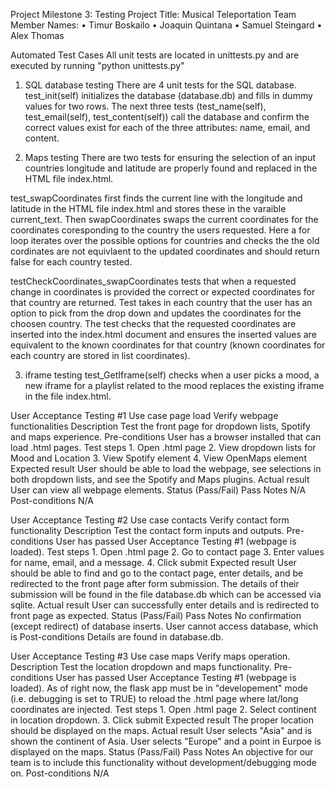 Project Milestone 3: Testing
Project Title: Musical Teleportation
Team Member Names:
    • Timur Boskailo
	• Joaquin Quintana
    • Samuel Steingard
	• Alex Thomas

Automated Test Cases
All unit tests are located in unittests.py and are executed by running "python unittests.py"
1. SQL database testing
    There are 4 unit tests for the SQL database. test_init(self) initializes the database (database.db) and fills in dummy values for two rows. The next three tests (test_name(self), test_email(self), test_content(self)) call the database and confirm the correct values exist for each of the three attributes: name, email, and content.

2. Maps testing
There are two tests for ensuring the selection of an input countries longitude and latitude are properly found and replaced in the HTML file index.html.

test_swapCoordinates first finds the current line with the longitude and latitude in the HTML file index.html and stores these in the varaible current_text. Then swapCoordinates swaps the current coordinates for the coordinates coresponding to the country the users requested. Here a for loop iterates over the possible options for countries and checks the the old cordinates are not equivlaent to the updated coordinates and should return false for each country tested. 

testCheckCoordinates_swapCoordinates tests that when a requested change in coordinates is provided the correct or expected coordinates for that country are returned. Test takes in each country that the user has an option to pick from the drop down and updates the coordinates for the choosen country. The test checks that the requested coordinates are inserted into the index.html document and ensures the inserted values are equivalent to the known coordinates for that country (known coordinates for each country are stored in list coordinates).

3. iframe testing
test_GetIframe(self) checks when a user picks a mood, a new iframe for a playlist related to the mood replaces the existing iframe in the file index.html. 

User Acceptance Testing #1
Use case page load
    Verify webpage functionalities
Description
    Test the front page for dropdown lists, Spotify and maps experience.
Pre-conditions
    User has a browser installed that can load .html pages.
Test steps
    1. Open .html page
    2. View dropdown lists for Mood and Location
    3. View Spotify element
    4. View OpenMaps element
Expected result
    User should be able to load the webpage, see selections in both dropdown lists, and see the Spotify and Maps plugins.
Actual result
    User can view all webpage elements.
Status (Pass/Fail)
    Pass
Notes
    N/A
Post-conditions
    N/A

User Acceptance Testing #2
Use case contacts
    Verify contact form functionality
Description
    Test the contact form inputs and outputs.
Pre-conditions
    User has passed User Acceptance Testing #1 (webpage is loaded).
Test steps
    1. Open .html page
    2. Go to contact page
    3. Enter values for name, email, and a message.
    4. Click submit
Expected result
    User should be able to find and go to the contact page, enter details, and be redirected to the front page after form submission. The details of their submission will be found in the file database.db which can be accessed via sqlite.
Actual result
    User can successfully enter details and is redirected to front page as expected.
Status (Pass/Fail)
    Pass
Notes
    No confirmation (except redirect) of database inserts. User cannot access database, which is 
Post-conditions
    Details are found in database.db.

User Acceptance Testing #3
Use case maps
    Verify maps operation.
Description
    Test the location dropdown and maps functionality.
Pre-conditions
    User has passed User Acceptance Testing #1 (webpage is loaded).
    As of right now, the flask app must be in "developement" mode (i.e. debugging is set to TRUE) to reload the .html page where lat/long coordinates are injected.
Test steps
    1. Open .html page
    2. Select continent in location dropdown.
    3. Click submit
Expected result
    The proper location should be displayed on the maps.
Actual result
    User selects "Asia" and is shown the continent of Asia. User selects "Europe" and a point in Eurpoe is displayed on the maps.
Status (Pass/Fail)
    Pass
Notes
    An objective for our team is to include this functionality without development/debugging mode on.
Post-conditions
    N/A